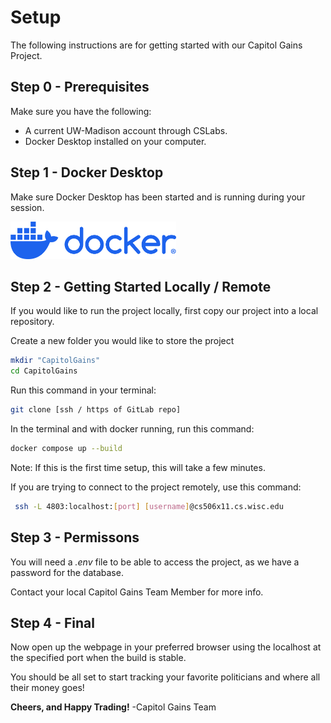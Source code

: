 # Setup
The following instructions are for getting started with our Capitol Gains Project.

## Step 0 - Prerequisites
Make sure you have the following:
- A current UW-Madison account through CSLabs.
- Docker Desktop installed on your computer.

## Step 1 - Docker Desktop 
Make sure Docker Desktop has been started and is running during your session.

<img src="docker-logo-blue.png" alt="Docker"  height="60" /> 

## Step 2 - Getting Started Locally / Remote
If you would like to run the project locally, first copy our project into a local repository.

Create a new folder you would like to store the project
```bash
mkdir "CapitolGains"
cd CapitolGains
```
 Run this command in your terminal:

```bash
git clone [ssh / https of GitLab repo]
```
In the terminal and with docker running, run this command:
```bash
docker compose up --build
```

Note: If this is the first time setup, this will take a few minutes.


If you are trying to connect to the project remotely, use this command:

```bash
 ssh -L 4803:localhost:[port] [username]@cs506x11.cs.wisc.edu
 ```

## Step 3 - Permissons
You will need a *.env* file to be able to access the project, as we have a password for the database. 

Contact your local Capitol Gains Team Member for more info.

## Step 4 - Final 
Now open up the webpage in your preferred browser using the localhost at the specified port when the build is stable.

You should be all set to start tracking your favorite politicians and where all their money goes! 

**Cheers, and Happy Trading!**
-Capitol Gains Team